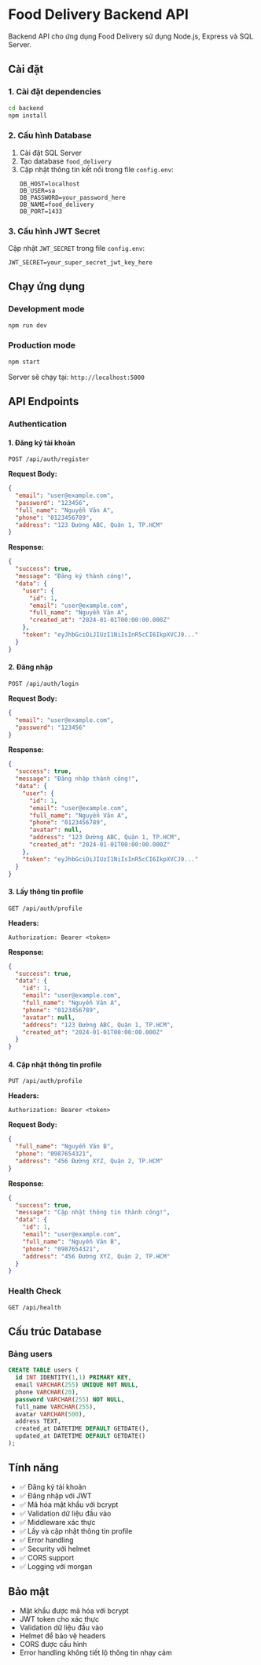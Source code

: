 # Food Delivery Backend API

Backend API cho ứng dụng Food Delivery sử dụng Node.js, Express và SQL Server.

## Cài đặt

### 1. Cài đặt dependencies
```bash
cd backend
npm install
```

### 2. Cấu hình Database
1. Cài đặt SQL Server
2. Tạo database `food_delivery`
3. Cập nhật thông tin kết nối trong file `config.env`:
   ```
   DB_HOST=localhost
   DB_USER=sa
   DB_PASSWORD=your_password_here
   DB_NAME=food_delivery
   DB_PORT=1433
   ```

### 3. Cấu hình JWT Secret
Cập nhật `JWT_SECRET` trong file `config.env`:
```
JWT_SECRET=your_super_secret_jwt_key_here
```

## Chạy ứng dụng

### Development mode
```bash
npm run dev
```

### Production mode
```bash
npm start
```

Server sẽ chạy tại: `http://localhost:5000`

## API Endpoints

### Authentication

#### 1. Đăng ký tài khoản
```
POST /api/auth/register
```

**Request Body:**
```json
{
  "email": "user@example.com",
  "password": "123456",
  "full_name": "Nguyễn Văn A",
  "phone": "0123456789",
  "address": "123 Đường ABC, Quận 1, TP.HCM"
}
```

**Response:**
```json
{
  "success": true,
  "message": "Đăng ký thành công!",
  "data": {
    "user": {
      "id": 1,
      "email": "user@example.com",
      "full_name": "Nguyễn Văn A",
      "created_at": "2024-01-01T00:00:00.000Z"
    },
    "token": "eyJhbGciOiJIUzI1NiIsInR5cCI6IkpXVCJ9..."
  }
}
```

#### 2. Đăng nhập
```
POST /api/auth/login
```

**Request Body:**
```json
{
  "email": "user@example.com",
  "password": "123456"
}
```

**Response:**
```json
{
  "success": true,
  "message": "Đăng nhập thành công!",
  "data": {
    "user": {
      "id": 1,
      "email": "user@example.com",
      "full_name": "Nguyễn Văn A",
      "phone": "0123456789",
      "avatar": null,
      "address": "123 Đường ABC, Quận 1, TP.HCM",
      "created_at": "2024-01-01T00:00:00.000Z"
    },
    "token": "eyJhbGciOiJIUzI1NiIsInR5cCI6IkpXVCJ9..."
  }
}
```

#### 3. Lấy thông tin profile
```
GET /api/auth/profile
```

**Headers:**
```
Authorization: Bearer <token>
```

**Response:**
```json
{
  "success": true,
  "data": {
    "id": 1,
    "email": "user@example.com",
    "full_name": "Nguyễn Văn A",
    "phone": "0123456789",
    "avatar": null,
    "address": "123 Đường ABC, Quận 1, TP.HCM",
    "created_at": "2024-01-01T00:00:00.000Z"
  }
}
```

#### 4. Cập nhật thông tin profile
```
PUT /api/auth/profile
```

**Headers:**
```
Authorization: Bearer <token>
```

**Request Body:**
```json
{
  "full_name": "Nguyễn Văn B",
  "phone": "0987654321",
  "address": "456 Đường XYZ, Quận 2, TP.HCM"
}
```

**Response:**
```json
{
  "success": true,
  "message": "Cập nhật thông tin thành công!",
  "data": {
    "id": 1,
    "email": "user@example.com",
    "full_name": "Nguyễn Văn B",
    "phone": "0987654321",
    "address": "456 Đường XYZ, Quận 2, TP.HCM"
  }
}
```

### Health Check
```
GET /api/health
```

## Cấu trúc Database

### Bảng users
```sql
CREATE TABLE users (
  id INT IDENTITY(1,1) PRIMARY KEY,
  email VARCHAR(255) UNIQUE NOT NULL,
  phone VARCHAR(20),
  password VARCHAR(255) NOT NULL,
  full_name VARCHAR(255),
  avatar VARCHAR(500),
  address TEXT,
  created_at DATETIME DEFAULT GETDATE(),
  updated_at DATETIME DEFAULT GETDATE()
);
```

## Tính năng

- ✅ Đăng ký tài khoản
- ✅ Đăng nhập với JWT
- ✅ Mã hóa mật khẩu với bcrypt
- ✅ Validation dữ liệu đầu vào
- ✅ Middleware xác thực
- ✅ Lấy và cập nhật thông tin profile
- ✅ Error handling
- ✅ Security với helmet
- ✅ CORS support
- ✅ Logging với morgan

## Bảo mật

- Mật khẩu được mã hóa với bcrypt
- JWT token cho xác thực
- Validation dữ liệu đầu vào
- Helmet để bảo vệ headers
- CORS được cấu hình
- Error handling không tiết lộ thông tin nhạy cảm 